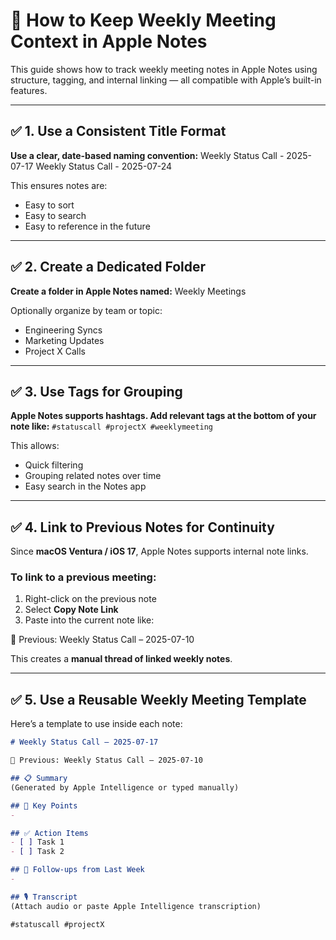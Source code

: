 # 🧠 How to Keep Weekly Meeting Context in Apple Notes

This guide shows how to track weekly meeting notes in Apple Notes using structure, tagging, and internal linking — all compatible with Apple’s built-in features.

---

## ✅ 1. Use a Consistent Title Format

**Use a clear, date-based naming convention:**
Weekly Status Call - 2025-07-17
Weekly Status Call - 2025-07-24

This ensures notes are:
- Easy to sort
- Easy to search
- Easy to reference in the future

---

## ✅ 2. Create a Dedicated Folder

**Create a folder in Apple Notes named:**
Weekly Meetings

Optionally organize by team or topic:
- Engineering Syncs
- Marketing Updates
- Project X Calls

---

## ✅ 3. Use Tags for Grouping

**Apple Notes supports hashtags. Add relevant tags at the bottom of your note like:**
`#statuscall #projectX #weeklymeeting`

This allows:
- Quick filtering
- Grouping related notes over time
- Easy search in the Notes app

---

## ✅ 4. Link to Previous Notes for Continuity

Since **macOS Ventura / iOS 17**, Apple Notes supports internal note links.
### To link to a previous meeting:
1. Right-click on the previous note
2. Select **Copy Note Link**
3. Paste into the current note like:

🔗 Previous: Weekly Status Call – 2025-07-10

This creates a **manual thread of linked weekly notes**.

---

## ✅ 5. Use a Reusable Weekly Meeting Template

Here’s a template to use inside each note:

```markdown
# Weekly Status Call – 2025-07-17

🔗 Previous: Weekly Status Call – 2025-07-10

## 📋 Summary
(Generated by Apple Intelligence or typed manually)

## 🔑 Key Points
- 

## ✅ Action Items
- [ ] Task 1
- [ ] Task 2

## 🔁 Follow-ups from Last Week
- 

## 🎙 Transcript
(Attach audio or paste Apple Intelligence transcription)

#statuscall #projectX


